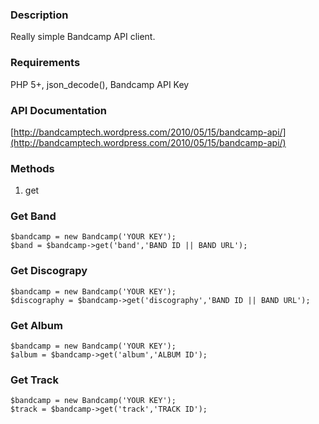 ### Description
Really simple Bandcamp API client.

### Requirements
PHP 5+, json_decode(), Bandcamp API Key

### API Documentation
[http://bandcamptech.wordpress.com/2010/05/15/bandcamp-api/](http://bandcamptech.wordpress.com/2010/05/15/bandcamp-api/)

### Methods
1. get

### Get Band
    $bandcamp = new Bandcamp('YOUR KEY');
    $band = $bandcamp->get('band','BAND ID || BAND URL');
    
### Get Discograpy
    $bandcamp = new Bandcamp('YOUR KEY');
    $discography = $bandcamp->get('discography','BAND ID || BAND URL');
    
### Get Album
    $bandcamp = new Bandcamp('YOUR KEY');
    $album = $bandcamp->get('album','ALBUM ID');
    
### Get Track
    $bandcamp = new Bandcamp('YOUR KEY');
    $track = $bandcamp->get('track','TRACK ID');